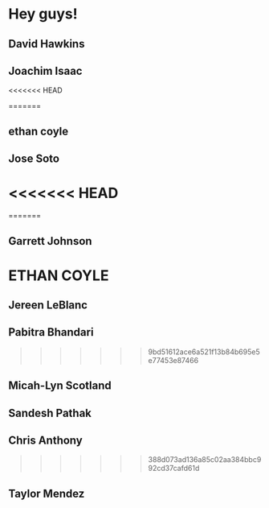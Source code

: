 # Hey guys!

## David Hawkins
## Joachim Isaac
<<<<<<< HEAD

=======
## ethan coyle
## Jose Soto
<<<<<<< HEAD
=======
=======
## Garrett Johnson
# ETHAN COYLE
## Jereen LeBlanc
## Pabitra Bhandari
>>>>>>> 9bd51612ace6a521f13b84b695e5e77453e87466
## Micah-Lyn Scotland
## Sandesh Pathak
## Chris Anthony
>>>>>>> 388d073ad136a85c02aa384bbc992cd37cafd61d
## Taylor Mendez
